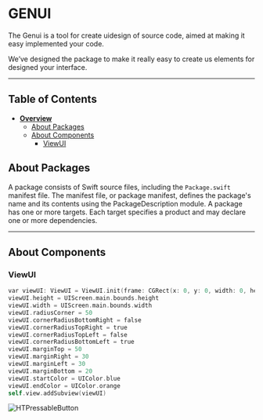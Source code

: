 # GENUI

The Genui is a tool for create uidesign of source code, aimed at making it easy implemented your code.

We’ve designed the package to make it really easy to create us elements for designed your interface.

***

## Table of Contents

* [**Overview**](README.md)
  * [About Packages](#about-packages)
  * [About Components](#about-components)
    * [ViewUI](#viewui)

## About Packages

A package consists of Swift source files, including the `Package.swift` manifest file. The manifest file, or package manifest, defines the package's name and its contents using the PackageDescription module. A package has one or more targets. Each target specifies a product and may declare one or more dependencies.

***


## About Components


### ViewUI

```objective-c
var viewUI: ViewUI = ViewUI.init(frame: CGRect(x: 0, y: 0, width: 0, height: 0))
viewUI.height = UIScreen.main.bounds.height
viewUI.width = UIScreen.main.bounds.width
viewUI.radiusCorner = 50
viewUI.cornerRadiusBottomRight = false
viewUI.cornerRadiusTopRight = true
viewUI.cornerRadiusTopLeft = false
viewUI.cornerRadiusBottomLeft = true
viewUI.marginTop = 50
viewUI.marginRight = 30
viewUI.marginLeft = 30
viewUI.marginBottom = 20
viewUI.startColor = UIColor.blue
viewUI.endColor = UIColor.orange
self.view.addSubview(viewUI)
```

![HTPressableButton]()

